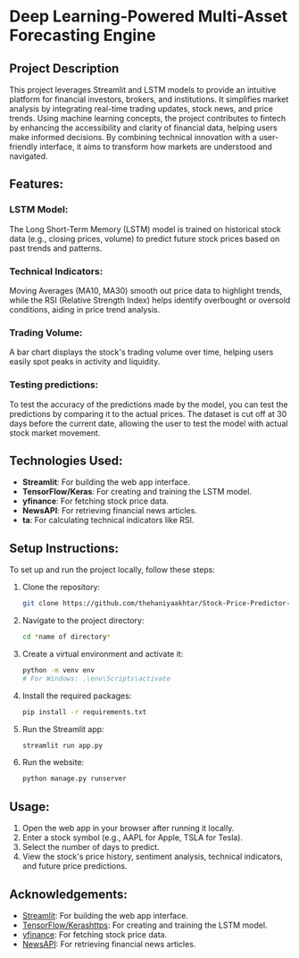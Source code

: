 #  Deep Learning-Powered Multi-Asset Forecasting Engine

## Project Description
This project leverages Streamlit and LSTM models to provide an intuitive platform for financial investors, brokers, and institutions. It simplifies market analysis by integrating real-time trading updates, stock news, and price trends. Using machine learning concepts, the project contributes to fintech by enhancing the accessibility and clarity of financial data, helping users make informed decisions. By combining technical innovation with a user-friendly interface, it aims to transform how markets are understood and navigated.

## Features:

### LSTM Model:
The Long Short-Term Memory (LSTM) model is trained on historical stock data (e.g., closing prices, volume) to predict future stock prices based on past trends and patterns.

### Technical Indicators:
Moving Averages (MA10, MA30) smooth out price data to highlight trends, while the RSI (Relative Strength Index) helps identify overbought or oversold conditions, aiding in price trend analysis.

### Trading Volume:
A bar chart displays the stock's trading volume over time, helping users easily spot peaks in activity and liquidity.

### Testing predictions:
To test the accuracy of the predictions made by the model, you can test the predictions by comparing it to the actual prices. The dataset is cut off at 30 days before the current date, allowing the user to test the model with actual stock market movement.

## Technologies Used:
- **Streamlit**: For building the web app interface.
- **TensorFlow/Keras**: For creating and training the LSTM model.
- **yfinance**: For fetching stock price data.
- **NewsAPI**: For retrieving financial news articles.
- **ta**: For calculating technical indicators like RSI.

## Setup Instructions:
To set up and run the project locally, follow these steps:

1. Clone the repository:
    ```bash
    git clone https://github.com/thehaniyaakhtar/Stock-Price-Predictor-and-Recommendation-System.git
    ```
2. Navigate to the project directory:
    ```bash
    cd *name of directory*
    ```
3. Create a virtual environment and activate it:
    ```bash
    python -m venv env
    # For Windows: .\env\Scripts\activate
    ```
4. Install the required packages:
    ```bash
    pip install -r requirements.txt
    ```
5. Run the Streamlit app:
    ```bash
    streamlit run app.py
    ```
6. Run the website:
    ```bash
    python manage.py runserver
    ```
    
## Usage:
1. Open the web app in your browser after running it locally.
2. Enter a stock symbol (e.g., AAPL for Apple, TSLA for Tesla).
3. Select the number of days to predict.
4. View the stock's price history, sentiment analysis, technical indicators, and future price predictions.


## Acknowledgements:
- [Streamlit](https://streamlit.io/): For building the web app interface.
- [TensorFlow/Kerashttps](https://www.tensorflow.org/): For creating and training the LSTM model.
- [yfinance](https://pypi.org/project/yfinance/): For fetching stock price data.
- [NewsAPI](https://newsapi.org/): For retrieving financial news articles.
